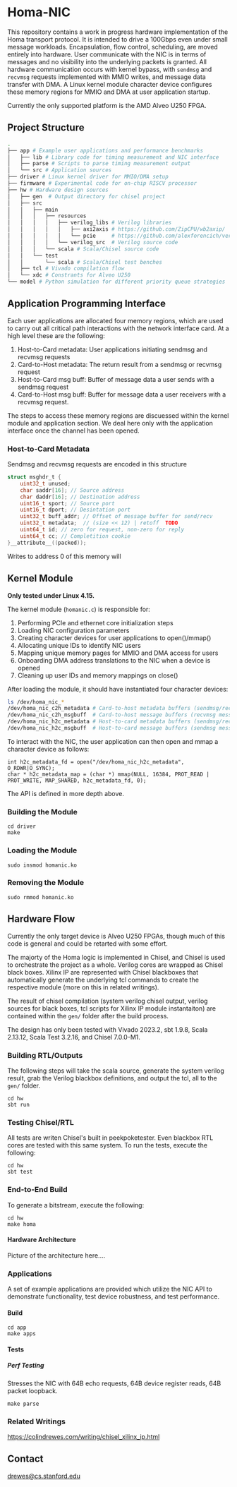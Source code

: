 # Homa-NIC
This repository contains a work in progress hardware implementation of the Homa transport protocol. It is intended to drive a 100Gbps even under small message workloads. Encapsulation, flow control, scheduling, are moved entirely into hardware. User communicate with the NIC is in terms of messages and no visibility into the underlying packets is granted. All hardware communication occurs with kernel bypass, with `sendmsg` and `recvmsg` requests implemented with MMIO writes, and message data transfer with DMA. A Linux kernel module character device configures these memory regions for MMIO and DMA at user application startup.

Currently the only supported platform is the AMD Alveo U250 FPGA.

## Project Structure
```bash
.
├── app # Example user applications and performance benchmarks
│   ├── lib # Library code for timing measurement and NIC interface
│   ├── parse # Scripts to parse timing measurement output
│   └── src # Application sources
├── driver # Linux kernel driver for MMIO/DMA setup
├── firmware # Experimental code for on-chip RISCV processor  
├── hw # Hardware design sources
│   ├── gen  # Output directory for chisel project
│   ├── src  
│   │   ├── main
│   │   │   ├── resources
│   │   │   │   ├── verilog_libs # Verilog libraries 
│   │   │   │   │   ├── axi2axis # https://github.com/ZipCPU/wb2axip/
│   │   │   │   │   └── pcie     # https://github.com/alexforencich/verilog-pcie
│   │   │   │   └── verilog_src  # Verilog source code
│   │   │   └── scala # Scala/Chisel source code
│   │   └── test 
│   │       └── scala # Scala/Chisel test benches
│   ├── tcl # Vivado compilation flow
│   └── xdc # Constrants for Alveo U250
└── model # Python simulation for different priority queue strategies
```

## Application Programming Interface

Each user applications are allocated four memory regions, which are used to carry out all critical path interactions with the network interface card. At a high level these are the following:
1) Host-to-Card metadata: User applications initiating sendmsg and recvmsg requests
2) Card-to-Host metadata: The return result from a sendmsg or recvmsg request
3) Host-to-Card msg buff: Buffer of message data a user sends with a sendmsg request
4) Card-to-Host msg buff: Buffer for message data a user receivers with a recvmsg request.

The steps to access these memory regions are discuessed within the kernel module and application section. We deal here only with the application interface once the channel has been opened.

### Host-to-Card Metadata
Sendmsg and recvmsg requests are encoded in this structure
```C
struct msghdr_t {
    uint32_t unused; 
    char saddr[16]; // Source address
    char daddr[16]; // Destination address
    uint16_t sport; // Source port
    uint16_t dport; // Desintation port
    uint32_t buff_addr; // Offset of message buffer for send/recv
    uint32_t metadata;  // (size << 12) | retoff  TODO 
    uint64_t id; // zero for request, non-zero for reply
    uint64_t cc; // Completition cookie
}__attribute__((packed));
```

Writes to address 0 of this memory will 

## Kernel Module
**Only tested under Linux 4.15.**

The kernel module (`homanic.c`) is responsible for:
1) Performing PCIe and ethernet core initialization steps
2) Loading NIC configuration parameters
3) Creating character devices for user applications to open()/mmap()
4) Allocating unique IDs to identify NIC users
5) Mapping unique memory pages for MMIO and DMA access for users
5) Onboarding DMA address translations to the NIC when a device is opened
6) Cleaning up user IDs and memory mappings on close()

After loading the module, it should have instantiated four character devices:
```bash
ls /dev/homa_nic_*
/dev/homa_nic_c2h_metadata # Card-to-host metadata buffers (sendmsg/recvmsg responses)
/dev/homa_nic_c2h_msgbuff  # Card-to-host message buffers (recvmsg message data)
/dev/homa_nic_h2c_metadata # Host-to-card metadata buffers (sendmsg/recvmsg requests)
/dev/homa_nic_h2c_msgbuff  # Host-to-card message buffers (sendmsg message data)
```

To interact with the NIC, the user application can then open and mmap a character device as follows:
```
int h2c_metadata_fd = open("/dev/homa_nic_h2c_metadata", O_RDWR|O_SYNC);
char * h2c_metadata_map = (char *) mmap(NULL, 16384, PROT_READ | PROT_WRITE, MAP_SHARED, h2c_metadata_fd, 0);
```
The API is defined in more depth above.

### Building the Module
```
cd driver
make
```

### Loading the Module
```
sudo insmod homanic.ko
```

### Removing the Module
```
sudo rmmod homanic.ko
```

## Hardware Flow
Currently the only target device is Alveo U250 FPGAs, though much of this code is general and could be retarted with some effort.

The majorty of the Homa logic is implemented in Chisel, and Chisel is used to orchestrate the project as a whole. Verilog cores are wrapped as Chisel black boxes. Xilinx IP are represented with Chisel blackboxes that automatically generate the underlying tcl commands to create the respective module (more on this in related writings).

The result of chisel compilation (system verilog chisel output, verilog sources for black boxes, tcl scripts for Xilinx IP module instantaiton) are contained within the `gen/` folder after the build process.

The design has only been tested with Vivado 2023.2, sbt 1.9.8, Scala 2.13.12, Scala Test 3.2.16, and Chisel 7.0.0-M1.

### Building RTL/Outputs
The following steps will take the scala source, generate the system verilog result, grab the Verilog blackbox definitions, and output the tcl, all to the `gen/` folder.
```
cd hw
sbt run
```

### Testing Chisel/RTL
All tests are writen Chisel's built in peekpoketester. Even blackbox RTL cores are tested with this same system. To run the tests, execute the following: 
```
cd hw
sbt test 
```

### End-to-End Build
To generate a bitstream, execute the following:
```
cd hw
make homa
```

#### Hardware Architecture
Picture of the architecture here....


### Applications
A set of example applications are provided which utilize the NIC API to demonstrate functionality, test device robustness, and test performance. 

#### Build
```
cd app
make apps
```

#### Tests
##### Perf Testing
Stresses the NIC with 64B echo requests, 64B device register reads, 64B packet loopback.
```
make parse
```

### Related Writings
https://colindrewes.com/writing/chisel_xilinx_ip.html

## Contact
drewes@cs.stanford.edu